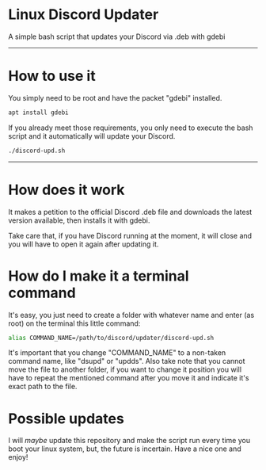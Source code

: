 # Linux Discord Updater

 A simple bash script that updates your Discord via .deb with gdebi

---

# How to use it

You simply need to be root and have the packet "gdebi" installed.

```sh
apt install gdebi
```

If you already meet those requirements, you only need to execute the bash script and it automatically will update your Discord.

```sh
./discord-upd.sh
```

---

# How does it work

It makes a petition to the official Discord .deb file and downloads the latest version available, then installs it with gdebi.

Take care that, if you have Discord running at the moment, it will close and you will have to open it again after updating it.

# How do I make it a terminal command

It's easy, you just need to create a folder with whatever name and enter (as root) on the terminal this little command:

```sh
alias COMMAND_NAME=/path/to/discord/updater/discord-upd.sh
```

It's important that you change "COMMAND_NAME" to a non-taken command name, like "dsupd" or "updds".
Also take note that you cannot move the file to another folder, if you want to change it position you will have to repeat the mentioned command after you move it and indicate it's exact path to the file.

# Possible updates

I will *maybe* update this repository and make the script run every time you boot your linux system, but, the future is incertain. Have a nice one and enjoy!